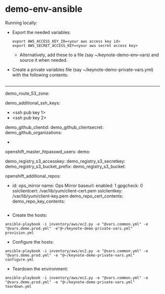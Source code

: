 # demo-env-ansible

Running locally:

- Export the needed variables:
  ```
  export AWS_ACCESS_KEY_ID=<your aws access key id>
  export AWS_SECRET_ACCESS_KEY=<your aws secret access key>
  ```
  - Alternatively, add these to a file (say ~/keynote-demo-env-vars) and
    source it when needed.

- Create a private variables file (say ~/keynote-demo-private-vars.yml) with
  the following contents:
  ```
---
demo_route_53_zone: <my route53 delegated zone>

demo_additional_ssh_keys:
- <ssh pub key 1>
- <ssh pub key 2>

demo_github_clientid: <github client id>
demo_github_clientsecret: <github client secret>
demo_github_organizations:
- <github organization>

openshift_master_htpasswd_users:
  demo: <pre-hashed password>

demo_registry_s3_accesskey: <s3 access key for registry>
demo_registry_s3_secretkey: <s3 secret key for registry>
demo_registry_s3_bucket_prefix: <prefix to use for s3 bucket>
demo_registry_s3_bucket: <s3 bucket name>

openshift_additional_repos:
- id: ops_mirror
  name: Ops Mirror
  baseurl: <url to private mirror>
  enabled: 1
  gpgcheck: 0
  sslclientcert: /var/lib/yum/client-cert.pem
  sslclientkey: /var/lib/yum/client-key.pem
demo_repo_cert_contents: <contents of the client cert for above repo>
demo_repo_key_contents: <contents of the client key for above repo>
   ```

- Create the hosts:
```
ansible-playbook -i inventory/aws/ec2.py -e "@vars.common.yml" -e "@vars.demo.prod.yml" -e"@~/keynote-demo-private-vars.yml" provision.yml
```

- Configure the hosts:
```
ansible-playbook -i inventory/aws/ec2.py -e "@vars.common.yml" -e "@vars.demo.prod.yml" -e "@~/keynote-demo-private-vars.yml" configure.yml
```

- Teardown the environment:
```
ansible-playbook -i inventory/aws/ec2.py -e "@vars.common.yml" -e "@vars.demo.prod.yml" -e "@~/keynote-demo-private-vars.yml" teardown.yml
```

